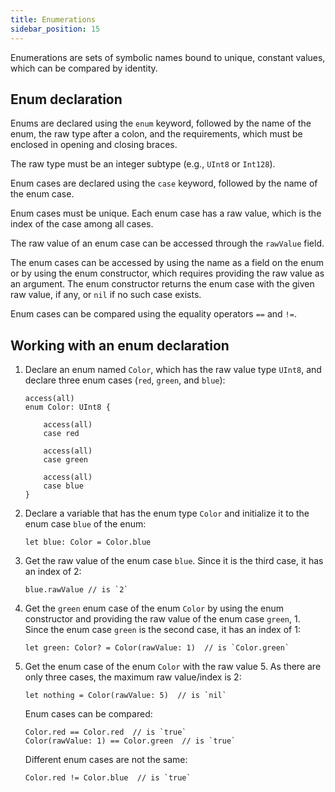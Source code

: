 ```yaml
---
title: Enumerations
sidebar_position: 15
---
```


Enumerations are sets of symbolic names bound to unique, constant values, which can be compared by identity.

## Enum declaration

Enums are declared using the `enum` keyword, followed by the name of the enum, the raw type after a colon, and the requirements, which must be enclosed in opening and closing braces.

The raw type must be an integer subtype (e.g., `UInt8` or `Int128`).

Enum cases are declared using the `case` keyword, followed by the name of the enum case.

Enum cases must be unique. Each enum case has a raw value, which is the index of the case among all cases.

The raw value of an enum case can be accessed through the `rawValue` field.

The enum cases can be accessed by using the name as a field on the enum or by using the enum constructor, which requires providing the raw value as an argument. The enum constructor returns the enum case with the given raw value, if any, or `nil` if no such case exists.

Enum cases can be compared using the equality operators `==` and `!=`.

## Working with an enum declaration

1. Declare an enum named `Color`, which has the raw value type `UInt8`, and declare three enum cases (`red`, `green`, and `blue`):

   ```cadence
   access(all)
   enum Color: UInt8 {

       access(all)
       case red

       access(all)
       case green
    
       access(all)
       case blue
   }
   ```

1. Declare a variable that has the enum type `Color` and initialize it to the enum case `blue` of the enum:

   ```cadence
   let blue: Color = Color.blue
   ```

1. Get the raw value of the enum case `blue`. Since it is the third case, it has an index of 2:

   ```cadence
   blue.rawValue // is `2`
   ```

1. Get the `green` enum case of the enum `Color` by using the enum constructor and providing the raw value of the enum case `green`, 1. Since the enum case `green` is the second case, it has an index of 1:

   ```cadence
   let green: Color? = Color(rawValue: 1)  // is `Color.green`
   ```

1. Get the enum case of the enum `Color` with the raw value 5. As there are only three cases, the maximum raw value/index is 2:

   ```cadence
   let nothing = Color(rawValue: 5)  // is `nil`
   ```

   Enum cases can be compared:

   ```cadence
   Color.red == Color.red  // is `true`
   Color(rawValue: 1) == Color.green  // is `true`
   ```

   Different enum cases are not the same:

   ```cadence
   Color.red != Color.blue  // is `true`
   ```
